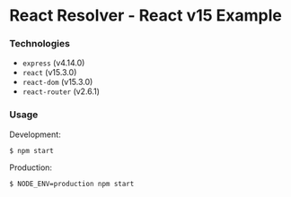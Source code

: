 # React Resolver - React v15 Example


### Technologies

- `express` (v4.14.0)
- `react` (v15.3.0)
- `react-dom` (v15.3.0)
- `react-router` (v2.6.1)


### Usage

Development:

```shell
$ npm start
```

Production:

```shell
$ NODE_ENV=production npm start
```
